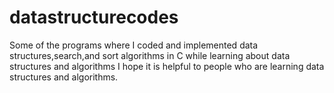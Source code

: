 # datastructurecodes
Some of the programs where I coded and implemented data structures,search,and sort algorithms in C while learning about data structures and algorithms
I hope it is helpful to people who are learning data structures and algorithms.
